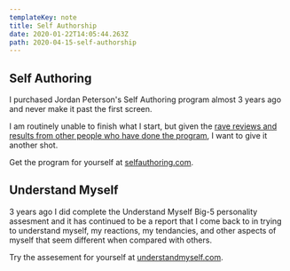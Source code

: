 ```yaml
---
templateKey: note
title: Self Authorship
date: 2020-01-22T14:05:44.263Z
path: 2020-04-15-self-authorship
---
```


## Self Authoring

I purchased Jordan Peterson's Self Authoring program almost 3 years ago and never make it past the first screen.

I am routinely unable to finish what I start, but given the [rave reviews and results from other people who have done the program][npr], I want to give it another shot.

Get the program for yourself at [selfauthoring.com][sa].

## Understand Myself

3 years ago I did complete the Understand Myself Big-5 personality assesment and it has continued to be a report that I come back to in trying to understand myself, my reactions, my tendancies, and other aspects of myself that seem different when compared with others.

Try the assesement for yourself at [understandmyself.com][um].

[npr]: https://www.npr.org/sections/ed/2015/07/10/419202925/the-writing-assignment-that-changes-lives
[sa]: https://www.selfauthoring.com/
[um]: https://www.understandmyself.com/
